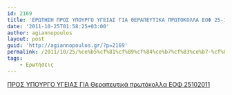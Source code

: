 ```yaml
---
id: 2169
title: 'ΕΡΩΤΗΣΗ ΠΡΟΣ ΥΠΟΥΡΓΟ ΥΓΕΙΑΣ ΓΙΑ ΘΕΡΑΠΕΥΤΙΚΑ ΠΡΩΤΟΚΟΛΛΑ ΕΟΦ 25-10-2011'
date: '2011-10-25T01:58:25+03:00'
author: agiannopoulos
layout: post
guid: 'http://agiannopoulos.gr/?p=2169'
permalink: /2011/10/25/%ce%b5%cf%81%cf%89%cf%84%ce%b7%cf%83%ce%b7-%cf%80%cf%81%ce%bf%cf%83-%cf%85%cf%80%ce%bf%cf%85%cf%81%ce%b3%ce%bf-%cf%85%ce%b3%ce%b5%ce%b9%ce%b1%cf%83-%ce%b3%ce%b9%ce%b1-%ce%b8%ce%b5%cf%81%ce%b1%cf%80/
tags:
    - Ερωτήσεις
---
```


[ΠΡΟΣ ΥΠΟΥΡΓΟ ΥΓΕΙΑΣ ΓΙΑ Θεραπευτικά πρωτόκολλα ΕΟΦ 25102011](/wp-content/uploads/2012/04/cf80cf81cebfcf83-cf85cf80cebfcf85cf81ceb3cebf-cf85ceb3ceb5ceb9ceb1cf83-ceb3ceb9ceb1-ceb8ceb5cf81ceb1cf80ceb5cf85cf84ceb9cebaceac-cf80.doc)